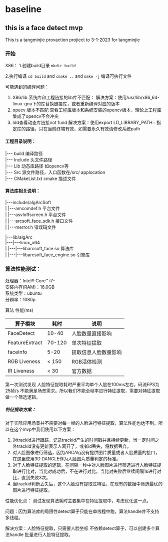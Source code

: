 # baseline
## this is a face detect mvp
This is a tangminjie provaction projiect 
to 3-1-2023
for tangminjie 



### 开始

X86：
1.创建build目录 
`mkdir build`

2.执行编译
`cd build` and `cmake ..` and `make -j`
编译可执行文件

可能遇到的编译问题：
1. X86/lib 系统库和工程链接的lib库不匹配：
    解决方案：使用/usr/lib/x86_64-linux-gnu下的库替换链接库，或者重新编译对应的版本
2. opecv 版本不匹配
    查看工程库版本和系统安装的opencv版本，理论上工程库集成了opencv不会冲突
3. ldd查看动态库链接not fund
    解决方案：使用export LD_LIBRARY_PATH= 指定库的路径，只在当前终端有效，如需要永久有效请修改系统path

#### 工程目录说明：

|--- build 编译路径  
|--- Include 头文件路径  
|--- Lib 动态库路径 如opencv等  
|--- Src 源文件路径，入口函数在/src/ applocation  
|--- CMakeList.txt cmake 描述文件  

#### 算法库相关说明：
|---include/algArcSoft  
| |---amcomdef.h 平台文件  
| |---asvloffscreen.h 平台文件  
| |---arcsoft_face_sdk.h 接口文件  
| |---merror.h 错误码文件  

|---lib/algArc  
|---|---linux_x64  
| |---|---libarcsoft_face.so 算法库  
| |---|---libarcsoft_face_engine.so 引擎库  

### 算法性能测试：
处理器：Intel® Core™ i7-   
安装内存(RAM)：16.0GB    
系统类型：ubuntu  
分辨率：1080p  

算法 性能(ms)

| 算子模块 | 耗时 | 说明 |
| --- | --- | --- |
| FaceDetect | 10-40 | 人脸数量直接影响 |
| FeatureExtract | 70-120 | 单次特征提取 |
| faceInfo | 5-20 | 提取信息人脸数量影响 |
| RGB Liveness | < 150 | RGB活体检测 |
| IR Liveness  | < 30 | 官方数据 |

第一次测试发现 人脸特征提取耗时严重平均单个人脸在100ms左右，码流FPS为 25帧/s 不能满足场景需求。所以我们不能全帧率进行特征提取，需要对特征提取做一个筛选逻辑。

##### 特征提取方案：
对于实际应用场景并不需要对每一帧的人脸进行特征提取，算法性能也达不到。所以在这个mvp中我们使用以下方案：
1. 对trackid进行跟踪，记录trackid产生的时间戳并且持续更新，当一定时间之外trackid没有更新表示人离开了，或者id丢失，将数据丢弃。
2. 对人脸图像进行筛选，因为ARCAlg没有提供图片质量或者人脸质量的接口，在这里使用3D DANGLE作为人脸图片质量判定的标准。
3. 对于人脸特征提取的逻辑，在间隔一秒中对人脸图片进行筛选进行人脸特征提取进行比对，当比对成功后，不在进行对比，当比对失败后继续间隔1s进行对比，直到失败3次。
4. 当trackid判断丢失后，这个人脸没有提取过特征，在现有的数据中筛选最优的图片进行特征提取。

性能优化点：
测试发现算法耗时主要集中在特征提取中，考虑优化这一点。

问题：因为算法库的局限性detect算子只能在单线程中跑，算法handle并不支持多线程。

解决方案：人脸特征提取，只需要人脸坐标 不依赖detect算子，可以创建多个算法handle 批量进行人脸特征提取。

